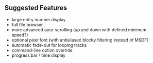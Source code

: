 ## Suggested Features

- large entry number display
- full file browser
- more advanced auto-scrolling (up and down with defined minimum speed?)
- optional pixel font (with antialiased blocky filtering instead of MSDF)
- automatic fade-out for looping tracks
- command-line option override
- progress bar / time display
